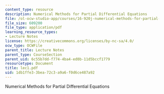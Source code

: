 ```yaml
---
content_type: resource
description: Numerical Methods for Partial Differential Equations
file: /ol-ocw-studio-app/courses/16-920j-numerical-methods-for-partial-differential-equations-sma-5212-spring-2003/1db1ffe33bea72c3a9a6f0d6ce487a92_lec1.pdf
file_size: 609200
file_type: application/pdf
learning_resource_types:
- Lecture Notes
license: https://creativecommons.org/licenses/by-nc-sa/4.0/
ocw_type: OCWFile
parent_title: Lecture Notes
parent_type: CourseSection
parent_uid: 6c55b7dd-f774-4ba4-ed0b-11d5bccf1779
resourcetype: Document
title: lec1.pdf
uid: 1db1ffe3-3bea-72c3-a9a6-f0d6ce487a92
---
```

Numerical Methods for Partial Differential Equations